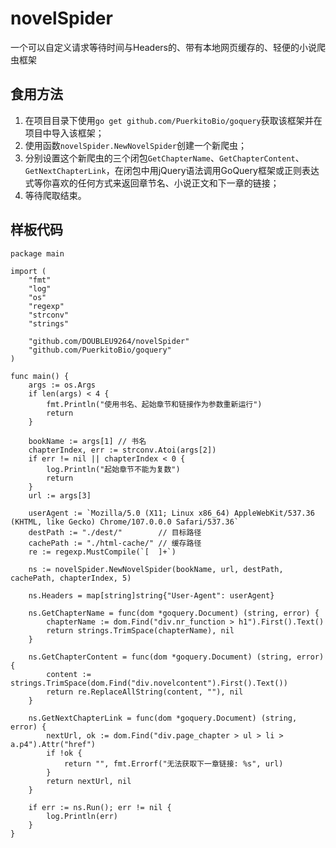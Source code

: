# novelSpider
一个可以自定义请求等待时间与Headers的、带有本地网页缓存的、轻便的小说爬虫框架

## 食用方法

1. 在项目目录下使用`go get github.com/PuerkitoBio/goquery`获取该框架并在项目中导入该框架；
1. 使用函数`novelSpider.NewNovelSpider`创建一个新爬虫；
1. 分别设置这个新爬虫的三个闭包`GetChapterName`、`GetChapterContent`、`GetNextChapterLink`，在闭包中用jQuery语法调用GoQuery框架或正则表达式等你喜欢的任何方式来返回章节名、小说正文和下一章的链接；
1. 等待爬取结束。

## 样板代码

```
package main

import (
	"fmt"
	"log"
	"os"
	"regexp"
	"strconv"
	"strings"

	"github.com/DOUBLEU9264/novelSpider"
	"github.com/PuerkitoBio/goquery"
)

func main() {
	args := os.Args
	if len(args) < 4 {
		fmt.Println("使用书名、起始章节和链接作为参数重新运行")
		return
	}

	bookName := args[1] // 书名
	chapterIndex, err := strconv.Atoi(args[2])
	if err != nil || chapterIndex < 0 {
		log.Println("起始章节不能为复数")
		return
	}
	url := args[3]

	userAgent := `Mozilla/5.0 (X11; Linux x86_64) AppleWebKit/537.36 (KHTML, like Gecko) Chrome/107.0.0.0 Safari/537.36`
	destPath := "./dest/"        // 目标路径
	cachePath := "./html-cache/" // 缓存路径
	re := regexp.MustCompile(`[  ]+`)

	ns := novelSpider.NewNovelSpider(bookName, url, destPath, cachePath, chapterIndex, 5)

	ns.Headers = map[string]string{"User-Agent": userAgent}

	ns.GetChapterName = func(dom *goquery.Document) (string, error) {
		chapterName := dom.Find("div.nr_function > h1").First().Text()
		return strings.TrimSpace(chapterName), nil
	}

	ns.GetChapterContent = func(dom *goquery.Document) (string, error) {
		content := strings.TrimSpace(dom.Find("div.novelcontent").First().Text())
		return re.ReplaceAllString(content, ""), nil
	}

	ns.GetNextChapterLink = func(dom *goquery.Document) (string, error) {
		nextUrl, ok := dom.Find("div.page_chapter > ul > li > a.p4").Attr("href")
		if !ok {
			return "", fmt.Errorf("无法获取下一章链接: %s", url)
		}
		return nextUrl, nil
	}

	if err := ns.Run(); err != nil {
		log.Println(err)
	}
}
```